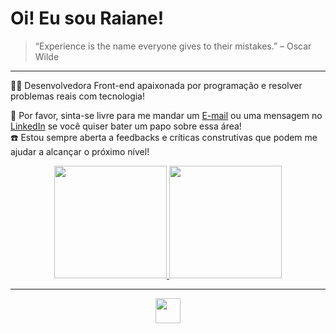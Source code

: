 # Oi! Eu sou Raiane!

>“Experience is the name everyone gives to their mistakes.” – Oscar Wilde
<hr> 

👩‍💻 Desenvolvedora Front-end apaixonada por programação e resolver problemas reais com tecnologia! <br>

📩 Por favor, sinta-se livre para me mandar um <a href="mailto:raiane.oliveira404@gmail.com">E-mail</a> ou uma mensagem no [LinkedIn](https://www.linkedin.com/in/raiane-oliveira-dev/) se você quiser bater um papo sobre essa área!<br>
☎️ Estou sempre aberta a feedbacks e críticas construtivas que podem me ajudar a alcançar o próximo nível!

<div align="center">
  <a target="_blank" href="https://github.com/raiane-oliveira">
  <img height="180em" src="https://github-personal-readme-stats.vercel.app/api?username=raiane-oliveira&show_icons=true&theme=radical&include_all_commits=true&count_private=true&border_radius=10"/>
  <img height="180em" src="https://github-personal-readme-stats.vercel.app/api/top-langs/?username=raiane-oliveira&layout=compact&langs_count=16&theme=radical&border_radius=10"/>
</div>

  ***
  
<p align="center">
  <a href="https://skillicons.dev">
    <img height="40" src="https://skillicons.dev/icons?i=react,ts,js,py,sqlite,django" />
  </a>
</p>
  
##
